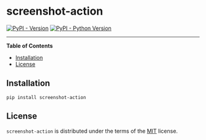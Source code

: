 # screenshot-action

[![PyPI - Version](https://img.shields.io/pypi/v/screenshot-action.svg)](https://pypi.org/project/screenshot-action)
[![PyPI - Python Version](https://img.shields.io/pypi/pyversions/screenshot-action.svg)](https://pypi.org/project/screenshot-action)

-----

**Table of Contents**

- [Installation](#installation)
- [License](#license)

## Installation

```console
pip install screenshot-action
```

## License

`screenshot-action` is distributed under the terms of the [MIT](https://spdx.org/licenses/MIT.html) license.
